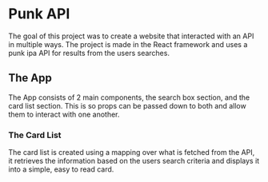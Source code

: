# Punk API
The goal of this project was to create a website that interacted with an API in multiple ways. The project is made in the React framework and uses a punk ipa API for results from the users searches. 

## The App
The App consists of 2 main components, the search box section, and the card list section. This is so props can be passed down to both and allow them to interact with one another.

### The Card List
The card list is created using a mapping over what is fetched from the API, it retrieves the information based on the users search criteria and displays it into a simple, easy to read card.
